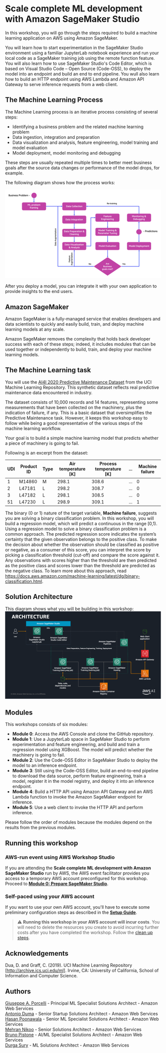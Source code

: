 # Scale complete ML development with Amazon SageMaker Studio

In this workshop, you will go through the steps required to build a machine learning application on AWS using Amazon SageMaker. 

You will learn how to start experimentation in the SageMaker Studio environment using a familiar JupyterLab notebook experience and run your local code as a SageMaker training job using the remote function feature. You will also learn how to use SageMaker Studio's Code Editor, which is based on Visual Studio Code – Open Source (Code-OSS), to deploy the model into an endpoint and build an end to end pipeline. You wull also learn how to build an HTTP endpoint using AWS Lambda and Amazon API Gateway to serve inference requests from a web client.

## The Machine Learning Process

The Machine Learning process is an iterative process consisting of several steps:

- Identifying a business problem and the related machine learning problem
- Data ingestion, integration and preparation
- Data visualization and analysis, feature engineering, model training and model evaluation
- Model deployment, model monitoring and debugging

These steps are usually repeated multiple times to better meet business goals after the source data changes or performance of the model drops, for example.

The following diagram shows how the process works:

<img src="images/ml_process.png" alt="ML Process" />

After you deploy a model, you can integrate it with your own application to provide insights to the end users.

## Amazon SageMaker

Amazon SageMaker is a fully-managed service that enables developers and data scientists to quickly and easily build, train, and deploy machine learning models at any scale.

Amazon SageMaker removes the complexity that holds back developer success with each of these steps; indeed, it includes modules that can be used together or independently to build, train, and deploy your machine learning models.


## The Machine Learning task

You will use the <a href="https://archive.ics.uci.edu/ml/datasets/AI4I+2020+Predictive+Maintenance+Dataset">AI4I 2020 Predictive Maintenance Dataset</a> from the UCI Machine Learning Repository. This synthetic dataset reflects real predictive maintenance data encountered in industry.

The dataset consists of 10,000 records and 14 features, representing some measurements that have been collected on the machinery, plus the indication of failure, if any. This is a basic dataset that oversimplifies the Predictive Maintenance task. However, it keeps this workshop easy to follow while being a good representative of the various steps of the machine learning workflow.

Your goal is to build a simple machine learning model that predicts whether a piece of machinery is going to fail.

Following is an excerpt from the dataset:

|UDI|Product ID|Type|Air temperature [K]|Process temperature [K]|...|Machine failure|
|-------|-------|-------|-------|-------|-------|-------|
|1|M14860|M|298.1|308.6|...|0|
|2|L47181|L|298.2|308.7|...|0|
|3|L47182|L|298.1|308.5|...|0|
|51|L47230|L|298.9|309.1|...|1|

The binary (0 or 1) nature of the target variable, **Machine failure**, suggests you are solving a binary classification problem. In this workshop, you will build a regression model, which will predict a continuous in the range [0,1). Using a regression model to solve a binary classification problem is a common approach. The predicted regression score indicates the system’s certainty that the given observation belongs to the positive class. To make the decision about whether the observation should be classified as positive or negative, as a consumer of this score, you can interpret the score by picking a classification threshold (cut-off) and compare the score against it. Any observations with scores higher than the threshold are then predicted as the positive class and scores lower than the threshold are predicted as the negative class. To learn more about this approach, read https://docs.aws.amazon.com/machine-learning/latest/dg/binary-classification.html.


## Solution Architecture

This diagram shows what you will be building in this workshop:
<img src="images/architecture.png" alt="Architecture" />


## Modules

This workshops consists of six modules:

- **Module 0**: Access the AWS Console and clone the GitHub repository.
- **Module 1**: Use a JupyterLab space in SageMaker Studio to perform experimentation and feature engineering, and build and train a regression model using XGBoost. The model will predict whether the machinery is going to fail.
- **Module 2**: Use the Code-OSS Editor in SageMaker Studio to deploy the model to an inference endpoint.
- **Module 3**: Still using the Code-OSS Editor, build an end-to-end pipeline to download the data source, perform feature engineering, train a model, register it in the model registry, and deploy it into an inference endpoint.
- **Module 4**: Build a HTTP API using Amazon API Gateway and an AWS Lambda function to invoke the Amazon SageMaker endpoint for inference.
- **Module 5**: Use a web client to invoke the HTTP API and perform inference.

Please follow the order of modules because the modules depend on the results from the previous modules.

## Running this workshop

### AWS-run event using AWS Workshop Studio
If you are attending the **Scale complete ML development with Amazon SageMaker Studio** run by AWS, the AWS event facilitator provides you access to a temporary AWS account preconfigured for this workshop. Proceed to <a href="./00_prepare_sagemaker_studio/README.md">**Module 0: Prepare SageMaker Studio**</a>.

### Self-paced using your AWS account
If you want to use your own AWS account, you'll have to execute some preliminary configuration steps as described in the **<a href="./setup/README.md">Setup Guide</a>**.

> :warning: **Running this workshop in your AWS account will incur costs**. You will need to delete the resources you create to avoid incurring further costs after you have completed the workshop. Follow the [clean up steps](./cleanup/README.md).

## Acknowledgements

Dua, D. and Graff, C. (2019). UCI Machine Learning Repository [http://archive.ics.uci.edu/ml]. Irvine, CA: University of California, School of Information and Computer Science.

## Authors

[Giuseppe A. Porcelli](https://it.linkedin.com/in/giuporcelli) - Principal ML Specialist Solutions Architect - Amazon Web Services<br />
[Antonio Duma](https://it.linkedin.com/in/antoniod82) - Senior Startup Solutions Architect - Amazon Web Services <br />
[Hasan Poonawala](https://www.linkedin.com/in/hasanp) - Senior ML Specialist Solutions Architect - Amazon Web Services <br />
[Mehran Nikoo](https://www.linkedin.com/in/mnikoo/) - Senior Solutions Architect - Amazon Web Services <br />
[Bruno Pistone](https://www.linkedin.com/in/bpistone) - AI/ML Specialist Solutions Architect - Amazon Web Services<br />
[Durga Sury](https://www.linkedin.com/in/durgasury) - ML Solutions Architect - Amazon Web Services<br />